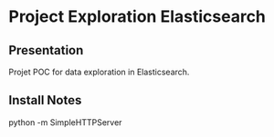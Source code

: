 # Project Exploration Elasticsearch
## Presentation
Projet POC for data exploration in Elasticsearch.

## Install Notes
python -m SimpleHTTPServer
